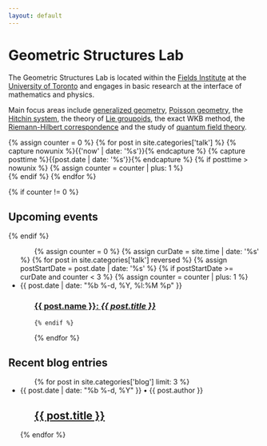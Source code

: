 ```yaml
---
layout: default
---
```


# Geometric Structures Lab

The Geometric Structures Lab is located within the [Fields Institute](http://www.fields.utoronto.ca/) at the [University of Toronto](http://www.math.toronto.edu/) and engages in basic research at the interface of mathematics and physics.  

Main focus areas include [generalized geometry](https://en.wikipedia.org/wiki/Generalized_complex_structure), [Poisson geometry](https://en.wikipedia.org/wiki/Poisson_manifold), the [Hitchin system](https://en.wikipedia.org/wiki/Hitchin_system), the theory of [Lie groupoids](https://en.wikipedia.org/wiki/Lie_groupoid), the exact WKB method, the [Riemann-Hilbert correspondence](https://en.wikipedia.org/wiki/Riemann%E2%80%93Hilbert_correspondence) and the study of [quantum field theory](https://en.wikipedia.org/wiki/Quantum_field_theory).

<!---  A primary function of the Laboratory is to support and enhance the training of graduate and undergraduate students. To this end, we organize meetings to discuss and explain our research, as well as master classes given by invited experts.
-->

{% assign counter = 0 %}
{% for post in site.categories['talk'] %}
  {% capture nowunix %}{{'now' | date: '%s'}}{% endcapture %}
  {% capture posttime %}{{post.date | date: '%s'}}{% endcapture %}
  {% if posttime > nowunix %}
    {% assign counter = counter | plus: 1 %}                
  {% endif %}
{% endfor %}
      
{% if counter != 0 %}
## Upcoming events  
{% endif %}

<div class="home" style="text-indent: 2em;">
  <ul class="post-list">
  {% assign counter = 0 %}
  {% assign curDate = site.time | date: '%s' %}
  {% for post in site.categories['talk'] reversed %}
    {% assign postStartDate = post.date | date: '%s' %}
    {% if postStartDate >= curDate and counter  < 3 %}
       {% assign counter = counter | plus: 1 %}                
         <li>
           <span class="post-meta">{{ post.date | date: "%b %-d, %Y, %l:%M %p" }}</span>
            <h3>
               <a class="post-link" href="{{ post.url | prepend: site.baseurl }}">
                 {{ post.name }}: <i>{{ post.title }}</i>
               </a>
           </h3>
         </li>
        
    {% endif %}
  {% endfor %}
  </ul>
</div>


## Recent blog entries  

<div class="home" style="text-indent: 2em;">
  <ul class="post-list">
{% for post in site.categories['blog'] limit: 3 %}
  <li>
        <span class="post-meta">{{ post.date | date: "%b %-d, %Y" }} • {{ post.author }}</span>
        <h2>
          <a class="post-link" href="{{ post.url | prepend: site.baseurl }}">{{ post.title }}</a>
        </h2>
    </li>
{% endfor %}
</ul>
</div>


<!-- <p class="rss-subscribe">subscribe <a href="{{ "/feed.xml" | prepend: site.baseurl }}">via RSS</a></p>
 -->
